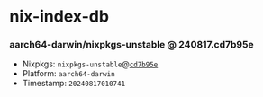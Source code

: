 # nix-index-db
### aarch64-darwin/nixpkgs-unstable @ 240817.cd7b95e
- Nixpkgs: `nixpkgs-unstable`@[`cd7b95e`](https://github.com/NixOS/nixpkgs/commit/cd7b95ee3725af7113bacbce91dd6549cee58ca5)
- Platform: `aarch64-darwin`
- Timestamp: `20240817010741`
